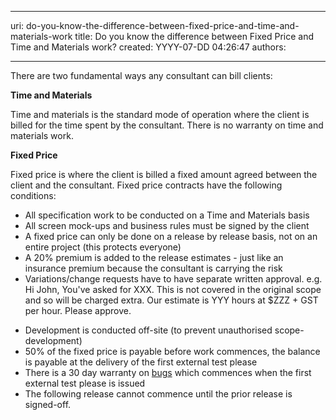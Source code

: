 

---
uri: do-you-know-the-difference-between-fixed-price-and-time-and-materials-work
title: Do you know the difference between Fixed Price and Time and Materials work?
created: YYYY-07-DD 04:26:47
authors:

---




<span class='intro'> There are two fundamental ways any consultant can bill clients&#58;
 </span>


  <p>
    <b>Time and Materials</b> </p>
<p>Time and materials is the standard mode of operation where the client is billed for the time spent by the consultant. There is no warranty on time and materials work. </p>
<p><b>Fixed Price</b> </p>
<p>Fixed price is where the client is billed a fixed amount agreed between the client and the consultant. Fixed price contracts have the following conditions&#58; </p>
<ul>
    <li>All specification work to be conducted on a Time and Materials basis </li>
    <li>All screen mock-ups and business rules must be signed by the client </li>
    <li>A fixed price can only be done on a release by release basis, not on an entire project (this protects everyone) </li>
    <li>A 20% premium is added to the release estimates - just like an insurance premium because the consultant is carrying the risk </li>
    <li>Variations/change requests have to have separate written approval. e.g. Hi John, You've asked for XXX. This is not covered in the original scope and so will be charged extra. Our estimate is&#160;YYY hours at $ZZZ + GST per hour. Please approve.</li></ul><ul>
    <li>Development is conducted off-site (to prevent unauthorised scope-development) </li>
    <li>50% of the fixed price is payable before work commences, the balance is payable at the delivery of the first external test please </li>
    <li>There is a 30 day warranty on <a href="/management-is-your-client-clear-on-the-definition-of-a-bug">bugs</a> which commences when the first external test please is issued </li>
    <li>The following release cannot commence until the prior release is signed-off.</li></ul><ul>
</ul>



